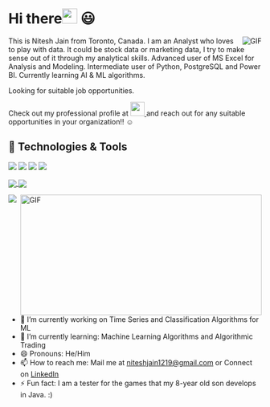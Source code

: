 # Hi there<img src="https://raw.githubusercontent.com/MartinHeinz/MartinHeinz/master/wave.gif" width="30px"> 😃

<img align="right" alt="GIF" src="https://media.giphy.com/media/836HiJc7pgzy8iNXCn/giphy.gif" />


This is Nitesh Jain from Toronto, Canada. I am an Analyst who loves to play with data. It could be stock data or marketing data, I try to make sense out of it through my analytical skills. Advanced user of MS Excel for Analysis and Modeling. Intermediate user of Python, PostgreSQL and Power BI. Currently learning AI & ML algorithms. 

Looking for suitable job opportunities.

Check out my professional profile at 
<a href="https://www.linkedin.com/in/nitesh1219/"><img height="28" src="https://img.icons8.com/cute-clipart/64/000000/linkedin.png"/> </a> and reach out for any suitable opportunities in your organization!! :relaxed:


## 🔧 Technologies & Tools
![](https://img.shields.io/badge/Code-Python-informational?style=flat&logo=python&logoColor=white&color=2bbc8a)
![](https://img.shields.io/badge/Tools-PostgreSQL-informational?style=flat&logo=postgresql&logoColor=white&color=2bbc8a)
![](https://img.shields.io/badge/Tools-PowerBI-informational?style=flat&logo=PowerBI&logoColor=white&color=2bbc8a)
![](https://img.shields.io/badge/Tools-MSExcel-informational?style=flat&logo=MSExcel&logoColor=white&color=2bbc8a)

<a href="https://github.com/NJ1219/UofT-Project-1-Group-5">
<img align="center" src="https://github-readme-stats.vercel.app/api/pin/?username=NJ1219&repo=UofT-Project-1-Group-5&title_color=ffffff&text_color=c9cacc&icon_color=2bbc8a&bg_color=1d1f21" /> 
</a>
<a href="https://github.com/NJ1219/PyViz-Project">
<img align="center" src="https://github-readme-stats.vercel.app/api/pin/?username=NJ1219&repo=PyViz-Project&title_color=ffffff&text_color=c9cacc&icon_color=2bbc8a&bg_color=1d1f21" />
</a>


<!--
[![Nitesh's github stats](https://github-readme-stats.vercel.app/api?username=NJ1219)](https://github.com/NJ1219/github-readme-stats)-->
</a> <img align="right" alt="GIF" src="https://media.giphy.com/media/ko7twHhomhk8E/giphy.gif" width="480" height="240" />

<img align="center" src="https://github-readme-stats.vercel.app/api/top-langs/?username=NJ1219&theme=<THEME_NAME>" />


- 🔭 I’m currently working on Time Series and Classification Algorithms for ML
- 🌱 I’m currently learning: Machine Learning Algorithms and Algorithmic Trading
- 😄 Pronouns: He/Him
- 📫 How to reach me: Mail me at niteshjain1219@gmail.com or Connect on [LinkedIn](https://www.linkedin.com/in/nitesh1219/)
- ⚡ Fun fact: I am a tester for the games that my 8-year old son develops in Java. :)

<!-- <img align="right" alt="GIF" src="https://media.giphy.com/media/ko7twHhomhk8E/giphy.gif" width="1080" height="270" /> -->


<!--
**NJ1219/NJ1219** is a ✨ _special_ ✨ repository because its `README.md` (this file) appears on your GitHub profile.

Here are some ideas to get you started:

- 🔭 I’m currently working on ...
- 🌱 I’m currently learning ...
- 👯 I’m looking to collaborate on ...
- 🤔 I’m looking for help with ...
- 💬 Ask me about ...
- 📫 How to reach me: ...
- 😄 Pronouns: ...
- ⚡ Fun fact: ...
-->
